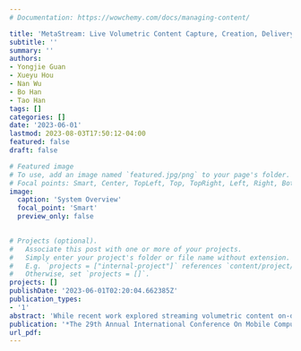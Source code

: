 ```yaml
---
# Documentation: https://wowchemy.com/docs/managing-content/

title: 'MetaStream: Live Volumetric Content Capture, Creation, Delivery, and Rendering in Real Time'
subtitle: ''
summary: ''
authors:
- Yongjie Guan
- Xueyu Hou
- Nan Wu
- Bo Han
- Tao Han
tags: []
categories: []
date: '2023-06-01'
lastmod: 2023-08-03T17:50:12-04:00
featured: false
draft: false

# Featured image
# To use, add an image named `featured.jpg/png` to your page's folder.
# Focal points: Smart, Center, TopLeft, Top, TopRight, Left, Right, BottomLeft, Bottom, BottomRight.
image:
  caption: 'System Overview'
  focal_point: 'Smart'
  preview_only: false
  

# Projects (optional).
#   Associate this post with one or more of your projects.
#   Simply enter your project's folder or file name without extension.
#   E.g. `projects = ["internal-project"]` references `content/project/deep-learning/index.md`.
#   Otherwise, set `projects = []`.
projects: []
publishDate: '2023-06-01T02:20:04.662385Z'
publication_types:
- '1'
abstract: 'While recent work explored streaming volumetric content on-demand, there is little effort on live volumetric video streaming that bears the potential of bringing more exciting applications than its on-demand counterpart. To fill this critical gap, in this paper, we propose MetaStream, which is, to the best of our knowledge, the first practical live volumetric content capture, creation, delivery, and rendering system for immersive applications such as virtual, augmented, and mixed reality. To address the key challenge of the stringent latency requirement for processing and streaming a huge amount of 3D data, MetaStream integrates several innovations into a holistic system, including dynamic camera calibration, edge-assisted object segmentation, cross-camera redundant point removal, and foveated volumetric content rendering. We implement a prototype of MetaStream using commodity devices and extensively evaluate its performance. Our results demonstrate that MetaStream achieves low-latency volumetric video streaming at close to 30 frames per second on WiFi networks. Compared to state-of-the-art systems, MetaStream reduces end-to-end latency by up to 31.7% while improving visual quality by up to 12.5%.'
publication: '*The 29th Annual International Conference On Mobile Computing And Networking (MobiCom 23)*'
url_pdf: 
---
```


